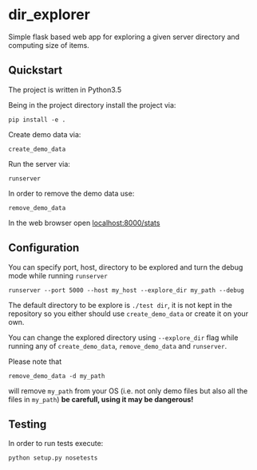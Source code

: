 # dir_explorer

Simple flask based web app for exploring a given server directory and computing size of items.

## Quickstart

The project is written in Python3.5

Being in the project directory install the project via:

    pip install -e .

Create demo data via:

    create_demo_data

Run the server via:

    runserver

In order to remove the demo data use:

    remove_demo_data

In the web browser open [localhost:8000/stats](localhost:8000/stats)

## Configuration

You can specify port, host, directory to be explored and turn the debug mode while running `runserver`

    runserver --port 5000 --host my_host --explore_dir my_path --debug

The default directory to be explore is `./test dir`, it is not kept in the repository
so you either should use `create_demo_data` or create it on your own. 

You can change the explored directory using `--explore_dir` flag
while running any of `create_demo_data`, `remove_demo_data` and `runserver`.

Please note that 

    remove_demo_data -d my_path

will remove `my_path` from your OS
(i.e. not only demo files but also all the files in `my_path`) **be carefull, using it may be dangerous!**

## Testing

In order to run tests execute:

    python setup.py nosetests